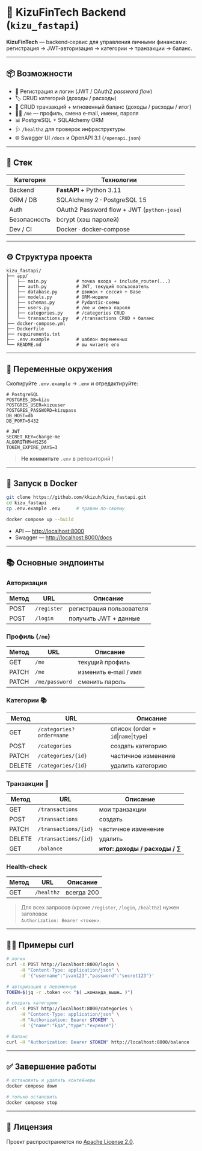 # 🏦 KizuFinTech Backend (`kizu_fastapi`)

**KizuFinTech** — backend‑сервис для управления личными финансами: регистрация → JWT‑авторизация → категории → транзакции → баланс.

---

## 📦 Возможности

- 🔐 Регистрация и логин (JWT / OAuth2 *password flow*)
- 🏷️ CRUD категорий (доходы / расходы)
- 💸 CRUD транзакций + мгновенный баланс (доходы / расходы / итог)
- 🙋‍♂️ `/me` — профиль, смена e‑mail, имени, пароля
- 📊 PostgreSQL + SQLAlchemy ORM
- 🩺 `/healthz` для проверок инфраструктуры
- 🌐 Swagger UI `/docs` и OpenAPI 3.1 (`/openapi.json`)

---

## 🚀 Стек

| Категория    | Технологии                                 |
| ------------ | ------------------------------------------ |
| Backend      | **FastAPI** + Python 3.11                  |
| ORM / DB     | SQLAlchemy 2 · PostgreSQL 15               |
| Auth         | OAuth2 Password flow + JWT (`python-jose`) |
| Безопасность | bcrypt (хэш паролей)                       |
| Dev / CI     | Docker · docker‑compose                    |

---

## ⚙️ Структура проекта

```
kizu_fastapi/
├── app/
│   ├── main.py           # точка входа + include_router(...)
│   ├── auth.py           # JWT, текущий пользователь
│   ├── database.py       # движок + сессия + Base
│   ├── models.py         # ORM‑модели
│   ├── schemas.py        # Pydantic‑схемы
│   ├── users.py          # /me и смена пароля
│   ├── categories.py     # /categories CRUD
│   └── transactions.py   # /transactions CRUD + баланс
├── docker-compose.yml
├── Dockerfile
├── requirements.txt
├── .env.example          # шаблон переменных
└── README.md             # вы читаете его
```

---

## 📂 Переменные окружения

Скопируйте `.env.example` → `.env` и отредактируйте:

```env
# PostgreSQL
POSTGRES_DB=kizu
POSTGRES_USER=kizuuser
POSTGRES_PASSWORD=kizupass
DB_HOST=db
DB_PORT=5432

# JWT
SECRET_KEY=change-me
ALGORITHM=HS256
TOKEN_EXPIRE_DAYS=3
```

> **Не коммитьте** `.env` в репозиторий !

---

## 🐳 Запуск в Docker

```bash
git clone https://github.com/kkizuh/kizu_fastapi.git
cd kizu_fastapi
cp .env.example .env      # правим по‑своему

docker compose up --build
```

- API — [http://localhost:8000](http://localhost:8000)
- Swagger — [http://localhost:8000/docs](http://localhost:8000/docs)

---

## 📚 Основные эндпоинты

### Авторизация

| Метод | URL         | Описание                 |
| ----- | ----------- | ------------------------ |
| POST  | `/register` | регистрация пользователя |
| POST  | `/login`    | получить JWT + данные    |

### Профиль (`/me`)

| Метод | URL            | Описание              |
| ----- | -------------- | --------------------- |
| GET   | `/me`          | текущий профиль       |
| PATCH | `/me`          | изменить e‑mail / имя |
| PATCH | `/me/password` | сменить пароль        |

### Категории 📚

| Метод  | URL                      | Описание                              |
| ------ | ------------------------ | ------------------------------------- |
| GET    | `/categories?order=name` | список (order = `id`\|`name`\|`type`) |
| POST   | `/categories`            | создать категорию                     |
| PATCH  | `/categories/{id}`       | частичное изменение                   |
| DELETE | `/categories/{id}`       | удалить категорию                     |

### Транзакции 💸

| Метод  | URL                  | Описание                       |
| ------ | -------------------- | ------------------------------ |
| GET    | `/transactions`      | мои транзакции                 |
| POST   | `/transactions`      | создать                        |
| PATCH  | `/transactions/{id}` | частичное изменение            |
| DELETE | `/transactions/{id}` | удалить                        |
| GET    | `/balance`           | **итог: доходы / расходы / ∑** |

### Health‑check

| Метод | URL        | Описание   |
| ----- | ---------- | ---------- |
| GET   | `/healthz` | всегда 200 |

> Для всех запросов (кроме `/register`, `/login`, `/healthz`) нужен заголовок\
> `Authorization: Bearer <токен>`.

---

## 🧑‍💻 Примеры curl

```bash
# логин
curl -X POST http://localhost:8000/login \
     -H "Content-Type: application/json" \
     -d '{"username":"ivan123","password":"secret123"}'

# авторизация в переменную
TOKEN=$(jq -r .token <<< "$( …команда_выше… )")

# создать категорию
curl -X POST http://localhost:8000/categories \
     -H "Content-Type: application/json" \
     -H "Authorization: Bearer $TOKEN" \
     -d '{"name":"Еда","type":"expense"}'

# баланс
curl -H "Authorization: Bearer $TOKEN" http://localhost:8000/balance
```

---

## ✅ Завершение работы

```bash
# остановить и удалить контейнеры
docker compose down

# только остановить
docker compose stop
```

---

## 📜 Лицензия

Проект распространяется по [Apache License 2.0](LICENSE).
